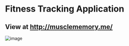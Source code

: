 # Fitness Tracking Application
## View at http://musclememory.me/
![image](https://user-images.githubusercontent.com/72411024/197605740-c5d9ebef-3eab-41ac-8f32-f6e15b12ef77.png)

